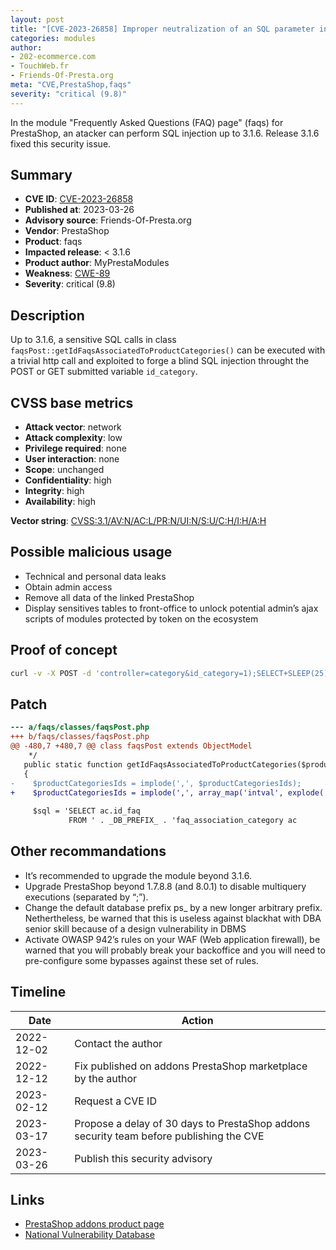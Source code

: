 ```yaml
---
layout: post
title: "[CVE-2023-26858] Improper neutralization of an SQL parameter in faqs module for PrestaShop"
categories: modules
author:
- 202-ecommerce.com
- TouchWeb.fr
- Friends-Of-Presta.org
meta: "CVE,PrestaShop,faqs"
severity: "critical (9.8)"
---
```


In the module "Frequently Asked Questions (FAQ) page" (faqs) for PrestaShop, an atacker can perform SQL injection up to 3.1.6. Release 3.1.6 fixed this security issue.

## Summary

* **CVE ID**: [CVE-2023-26858](https://cve.mitre.org/cgi-bin/cvename.cgi?name=CVE-2023-26858)
* **Published at**: 2023-03-26
* **Advisory source**: Friends-Of-Presta.org
* **Vendor**: PrestaShop
* **Product**: faqs
* **Impacted release**: < 3.1.6
* **Product author**: MyPrestaModules
* **Weakness**: [CWE-89](https://cwe.mitre.org/data/definitions/89.html)
* **Severity**: critical (9.8)

## Description

Up to 3.1.6, a sensitive SQL calls in class `faqsPost::getIdFaqsAssociatedToProductCategories()` can be executed with a trivial http call and exploited to forge a blind SQL injection throught the POST or GET submitted variable `id_category`.

## CVSS base metrics

* **Attack vector**: network
* **Attack complexity**: low
* **Privilege required**: none
* **User interaction**: none
* **Scope**: unchanged
* **Confidentiality**: high
* **Integrity**: high
* **Availability**: high

**Vector string**: [CVSS:3.1/AV:N/AC:L/PR:N/UI:N/S:U/C:H/I:H/A:H](https://nvd.nist.gov/vuln-metrics/cvss/v3-calculator?vector=AV:N/AC:L/PR:N/UI:N/S:U/C:H/I:H/A:H)

## Possible malicious usage

* Technical and personal data leaks
* Obtain admin access
* Remove all data of the linked PrestaShop
* Display sensitives tables to front-office to unlock potential admin’s ajax scripts of modules protected by token on the ecosystem

## Proof of concept

```bash
curl -v -X POST -d 'controller=category&id_category=1);SELECT+SLEEP(25);--' 'https://domain.tld'
```

## Patch

```diff
--- a/faqs/classes/faqsPost.php
+++ b/faqs/classes/faqsPost.php
@@ -480,7 +480,7 @@ class faqsPost extends ObjectModel
    */
   public static function getIdFaqsAssociatedToProductCategories($productCategoriesIds)
   {
-    $productCategoriesIds = implode(',', $productCategoriesIds);
+    $productCategoriesIds = implode(',', array_map('intval', explode(',',$productCategoriesIds)));
 
     $sql = 'SELECT ac.id_faq
             FROM ' . _DB_PREFIX_ . 'faq_association_category ac
```

## Other recommandations

* It’s recommended to upgrade the module beyond 3.1.6.
* Upgrade PrestaShop beyond 1.7.8.8 (and 8.0.1) to disable multiquery executions (separated by “;”).
* Change the default database prefix ps_ by a new longer arbitrary prefix. Nethertheless, be warned that this is useless against blackhat with DBA senior skill because of a design vulnerability in DBMS
* Activate OWASP 942’s rules on your WAF (Web application firewall), be warned that you will probably break your backoffice and you will need to pre-configure some bypasses against these set of rules.

## Timeline

| Date | Action |
|--|--|
| 2022-12-02 | Contact the author |
| 2022-12-12 | Fix published on addons PrestaShop marketplace by the author |
| 2023-02-12 | Request a CVE ID |
| 2023-03-17 | Propose a delay of 30 days to PrestaShop addons security team before publishing the CVE |
| 2023-03-26 | Publish this security advisory |

## Links

* [PrestaShop addons product page](https://addons.prestashop.com/en/faq-frequently-asked-questions/16036-frequently-asked-questions-faq-page.html)
* [National Vulnerability Database](https://cve.mitre.org/cgi-bin/cvename.cgi?name=CVE-2023-26858)

